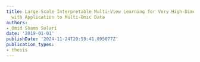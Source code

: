 ```yaml
---
title: Large-Scale Interpretable Multi-View Learning for Very High-Dimensional Problems
  with Application to Multi-Omic Data
authors:
- Omid Shams Solari
date: '2019-01-01'
publishDate: '2024-11-24T20:59:41.895077Z'
publication_types:
- thesis
---
```

